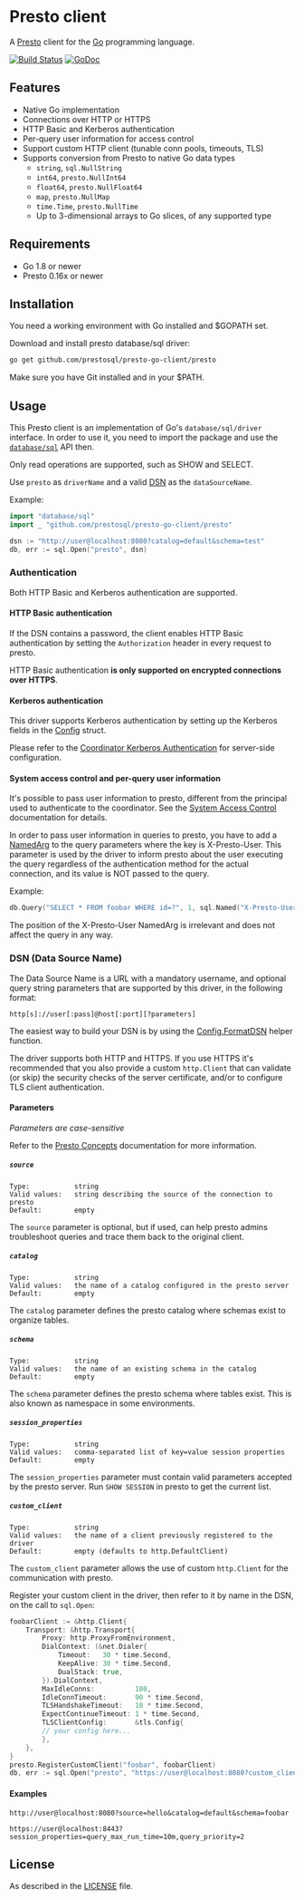 # Presto client

A [Presto](https://prestosql.io) client for the [Go](https://golang.org) programming language.

[![Build Status](https://github.com/prestosql/presto-go-client/workflows/ci/badge.svg)](https://github.com/prestosql/presto-go-client/actions?query=workflow%3Aci+event%3Apush+branch%3Amaster)
[![GoDoc](https://godoc.org/github.com/prestosql/presto-go-client?status.svg)](https://godoc.org/github.com/prestosql/presto-go-client)

## Features

* Native Go implementation
* Connections over HTTP or HTTPS
* HTTP Basic and Kerberos authentication
* Per-query user information for access control
* Support custom HTTP client (tunable conn pools, timeouts, TLS)
* Supports conversion from Presto to native Go data types
  * `string`, `sql.NullString`
  * `int64`, `presto.NullInt64`
  * `float64`, `presto.NullFloat64`
  * `map`, `presto.NullMap`
  * `time.Time`, `presto.NullTime`
  * Up to 3-dimensional arrays to Go slices, of any supported type

## Requirements

* Go 1.8 or newer
* Presto 0.16x or newer

## Installation

You need a working environment with Go installed and $GOPATH set.

Download and install presto database/sql driver:

```bash
go get github.com/prestosql/presto-go-client/presto
```

Make sure you have Git installed and in your $PATH.

## Usage

This Presto client is an implementation of Go's `database/sql/driver` interface. In order to use it, you need to import the package and use the  [`database/sql`](https://golang.org/pkg/database/sql/) API then.

Only read operations are supported, such as SHOW and SELECT.

Use `presto` as `driverName` and a valid [DSN](#dsn-data-source-name) as the `dataSourceName`.

Example:

```go
import "database/sql"
import _ "github.com/prestosql/presto-go-client/presto"

dsn := "http://user@localhost:8080?catalog=default&schema=test"
db, err := sql.Open("presto", dsn)
```

### Authentication

Both HTTP Basic and Kerberos authentication are supported.

#### HTTP Basic authentication

If the DSN contains a password, the client enables HTTP Basic authentication by setting the `Authorization` header in every request to presto.

HTTP Basic authentication **is only supported on encrypted connections over HTTPS**.

#### Kerberos authentication

This driver supports Kerberos authentication by setting up the Kerberos fields in the [Config](https://godoc.org/github.com/prestosql/presto-go-client/presto#Config) struct.

Please refer to the [Coordinator Kerberos Authentication](https://prestosql.io/docs/current/security/server.html) for server-side configuration.

#### System access control and per-query user information

It's possible to pass user information to presto, different from the principal used to authenticate to the coordinator. See the [System Access Control](https://prestosql.io/docs/current/develop/system-access-control.html) documentation for details.

In order to pass user information in queries to presto, you have to add a [NamedArg](https://godoc.org/database/sql#NamedArg) to the query parameters where the key is X-Presto-User. This parameter is used by the driver to inform presto about the user executing the query regardless of the authentication method for the actual connection, and its value is NOT passed to the query.

Example:

```go
db.Query("SELECT * FROM foobar WHERE id=?", 1, sql.Named("X-Presto-User", string("Alice")))
```

The position of the X-Presto-User NamedArg is irrelevant and does not affect the query in any way.

### DSN (Data Source Name)

The Data Source Name is a URL with a mandatory username, and optional query string parameters that are supported by this driver, in the following format:

```
http[s]://user[:pass]@host[:port][?parameters]
```

The easiest way to build your DSN is by using the [Config.FormatDSN](https://godoc.org/github.com/prestosql/presto-go-client/presto#Config.FormatDSN) helper function.

The driver supports both HTTP and HTTPS. If you use HTTPS it's recommended that you also provide a custom `http.Client` that can validate (or skip) the security checks of the server certificate, and/or to configure TLS client authentication.

#### Parameters

*Parameters are case-sensitive*

Refer to the [Presto Concepts](https://prestosql.io/docs/current/overview/concepts.html) documentation for more information.

##### `source`

```
Type:           string
Valid values:   string describing the source of the connection to presto
Default:        empty
```

The `source` parameter is optional, but if used, can help presto admins troubleshoot queries and trace them back to the original client.

##### `catalog`

```
Type:           string
Valid values:   the name of a catalog configured in the presto server
Default:        empty
```

The `catalog` parameter defines the presto catalog where schemas exist to organize tables.

##### `schema`

```
Type:           string
Valid values:   the name of an existing schema in the catalog
Default:        empty
```

The `schema` parameter defines the presto schema where tables exist. This is also known as namespace in some environments.

##### `session_properties`

```
Type:           string
Valid values:   comma-separated list of key=value session properties
Default:        empty
```

The `session_properties` parameter must contain valid parameters accepted by the presto server. Run `SHOW SESSION` in presto to get the current list.

##### `custom_client`

```
Type:           string
Valid values:   the name of a client previously registered to the driver
Default:        empty (defaults to http.DefaultClient)
```

The `custom_client` parameter allows the use of custom `http.Client` for the communication with presto.

Register your custom client in the driver, then refer to it by name in the DSN, on the call to `sql.Open`:

```go
foobarClient := &http.Client{
    Transport: &http.Transport{
        Proxy: http.ProxyFromEnvironment,
        DialContext: (&net.Dialer{
            Timeout:   30 * time.Second,
            KeepAlive: 30 * time.Second,
            DualStack: true,
        }).DialContext,
        MaxIdleConns:          100,
        IdleConnTimeout:       90 * time.Second,
        TLSHandshakeTimeout:   10 * time.Second,
        ExpectContinueTimeout: 1 * time.Second,
        TLSClientConfig:       &tls.Config{
        // your config here...
        },
    },
}
presto.RegisterCustomClient("foobar", foobarClient)
db, err := sql.Open("presto", "https://user@localhost:8080?custom_client=foobar")
```

#### Examples

```
http://user@localhost:8080?source=hello&catalog=default&schema=foobar
```

```
https://user@localhost:8443?session_properties=query_max_run_time=10m,query_priority=2
```

## License

As described in the [LICENSE](./LICENSE) file.
